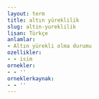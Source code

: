 ```yaml
---
layout: term
title: altın yüreklilik
slug: altin-yureklilik
lisan: Türkçe
anlamlar:
- Altın yürekli olma durumu
ozellikler:
- - isim
ornekler:
- - ''
orneklerkaynak:
- - ''
---
```

